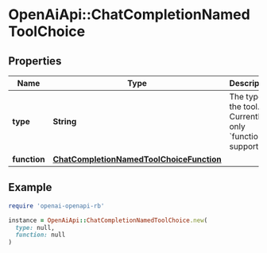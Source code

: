 # OpenAiApi::ChatCompletionNamedToolChoice

## Properties

| Name | Type | Description | Notes |
| ---- | ---- | ----------- | ----- |
| **type** | **String** | The type of the tool. Currently, only &#x60;function&#x60; is supported. |  |
| **function** | [**ChatCompletionNamedToolChoiceFunction**](ChatCompletionNamedToolChoiceFunction.md) |  |  |

## Example

```ruby
require 'openai-openapi-rb'

instance = OpenAiApi::ChatCompletionNamedToolChoice.new(
  type: null,
  function: null
)
```

